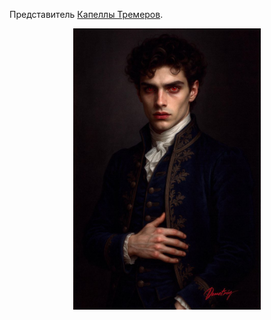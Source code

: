 Представитель [Капеллы Тремеров](</Место/Капелла Тремеров.md>).

<p align="center"><img src='/Портрет/Юстас.jpg' width="300"></p>